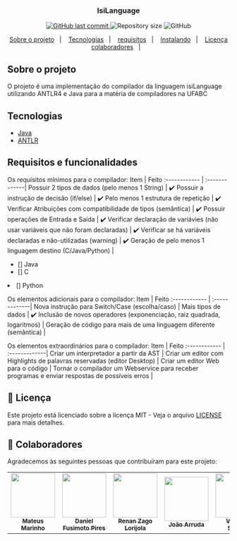 

<h3 align="center">
  IsiLanguage
</h3>

<p align="center">

<a href="https://github.com/ViniciussSantos/compilador-isilanguage/commits/main">
    <img alt="GitHub last commit" src="https://img.shields.io/github/last-commit/ViniciussSantos/compilador-isilanguage">
  </a>

  <img alt="Repository size" src="https://img.shields.io/github/repo-size/ViniciussSantos/compilador-isilanguage">

  <img alt="GitHub" src="https://img.shields.io/github/license/ViniciussSantos/compilador-isilanguage">
</p>

<p align="center">
  <a href="#-sobre-o-projeto">Sobre o projeto</a>&nbsp;&nbsp;&nbsp;|&nbsp;&nbsp;&nbsp;
  <a href="#-tecnologias">Tecnologias</a>&nbsp;&nbsp;&nbsp;|&nbsp;&nbsp;&nbsp;
  <a href="#-instalando">requisitos</a>&nbsp;&nbsp;&nbsp;|&nbsp;&nbsp;&nbsp;
   <a href="#-instalando">Instalando</a>&nbsp;&nbsp;&nbsp;|&nbsp;&nbsp;&nbsp;
  <a href="#-Licença">Licença</a>  
  <a href="#-colaboradores">colaboradores</a>&nbsp;&nbsp;&nbsp;|&nbsp;&nbsp;&nbsp;
</p>

##  Sobre o projeto

<p >O projeto é uma implementação do compilador da linguagem isiLanguage utilizando ANTLR4 e Java para a matéria de compiladores na UFABC</p>

##  Tecnologias

- [Java](https://www.java.com/pt-BR/)
- [ANTLR](https://www.antlr.org/)

## Requisitos e funcionalidades

Os requisitos mínimos para o compilador:
Item | Feito
:------------ | :-------------|
Possuir 2 tipos de dados (pelo menos 1 String) | :heavy_check_mark:
Possuir a instrução de decisão (if/else) | :heavy_check_mark:
Pelo menos 1 estrutura de repetição | :heavy_check_mark:
Verificar Atribuições com compatibilidade de tipos (semântica) | :heavy_check_mark:
Possuir operações de Entrada e Saída | :heavy_check_mark:
Verificar declaração de variávies (não usar variáveis que não foram declaradas) | :heavy_check_mark:
Verificar se há variáveis declaradas e não-utilizadas (warning) | :heavy_check_mark:
Geração de pelo menos 1 linguagem destino (C/Java/Python) |<ul><li>[] Java</li> <li>[] C</li></ul><li>[] Python</li></ul>

Os elementos adicionais para o compilador:
Item | Feito
:------------ | :-------------|
Nova instrução para Switch/Case (escolha/caso) |
Mais tipos de dados | :heavy_check_mark:
Inclusão de novos operadores (exponenciação, raiz quadrada, logaritmos) |
Geração de código para mais de uma linguagem diferente (semântica) |

Os elementos extraordinários para o compilador:
Item | Feito
:------------ | :-------------|
Criar um interpretador a partir da AST |
Criar um editor com Highlights de palavras reservadas (editor Desktop) |
Criar um editor Web para o código |
Tornar o compilador um Webservice para receber programas e enviar respostas de possíveis erros |


## 📝 Licença

Este projeto está licenciado sobre a licença MIT - Veja o arquivo [LICENSE](LICENSE) para mais detalhes.

## 🤝 Colaboradores

Agradecemos às seguintes pessoas que contribuíram para este projeto:

<table>
  <tr>
    <td align="center">
      <a href="https://github.com/marinhomateus">
        <img src="https://github.com/marinhomateus.png" width="100px;"/><br>
        <sub>
          <b>Mateus Marinho</b>
        </sub>
      </a>
    </td>
    <td align="center">
      <a href="https://github.com/FusiDaniel">
        <img src="https://github.com/FusiDaniel.png" width="100px;"/><br>
        <sub>
          <b> Daniel Fusimoto Pires </b>
        </sub>
      </a>
    </td>      
      <td align="center">
      <a href="https://github.com/RenanLorijola">
        <img src="https://github.com/RenanLorijola.png" width="100px;"/><br>
        <sub>
          <b>Renan Zago Lorijola </b>
        </sub>
      </a>
    </td> 
      <td align="center">
      <a href="https://github.com/joaoarruda2297">
        <img src="https://github.com/joaoarruda2297.png" width="100px;"/><br>
        <sub>
          <b>João Arruda</b>
        </sub>
      </a>
    </td> 
      <td align="center">
      <a href="https://github.com/ViniciussSantos">
        <img src="https://github.com/ViniciussSantos.png" width="100px;"/><br>
        <sub>
          <b>Vinicius Santos </b>
        </sub>
      </a>
    </td> 
        </td> 
</table>
